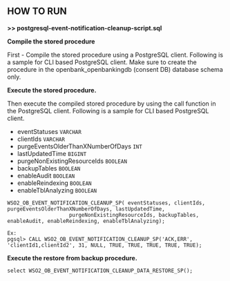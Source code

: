 ## **HOW TO RUN**

**>> postgresql-event-notification-cleanup-script.sql**


**Compile the stored procedure**

First - Compile the stored procedure using a PostgreSQL client. Following is a sample for CLI based PostgreSQL client.
Make sure to create the procedure in the openbank_openbankingdb (consent DB) database schema only.

**Execute the stored procedure.**

Then execute the compiled stored procedure by using the call function in the PostgreSQL client. Following is a sample for CLI based PostgreSQL client.

- eventStatuses `VARCHAR`
- clientIds `VARCHAR`
- purgeEventsOlderThanXNumberOfDays `INT`
- lastUpdatedTime `BIGINT`
- purgeNonExistingResourceIds `BOOLEAN`
- backupTables `BOOLEAN`
- enableAudit `BOOLEAN`
- enableReindexing `BOOLEAN`
- enableTblAnalyzing `BOOLEAN`

```
WSO2_OB_EVENT_NOTIFICATION_CLEANUP_SP( eventStatuses, clientIds, purgeEventsOlderThanXNumberOfDays, lastUpdatedTime, 
                    purgeNonExistingResourceIds, backupTables, enableAudit, enableReindexing, enableTblAnalyzing);
```

```
Ex: 
pgsql> CALL WSO2_OB_EVENT_NOTIFICATION_CLEANUP_SP('ACK,ERR', 'clientId1,clientId2', 31, NULL, TRUE, TRUE, TRUE, TRUE, TRUE);

```

**Execute the restore from backup procedure.**

```
select WSO2_OB_EVENT_NOTIFICATION_CLEANUP_DATA_RESTORE_SP();
```



